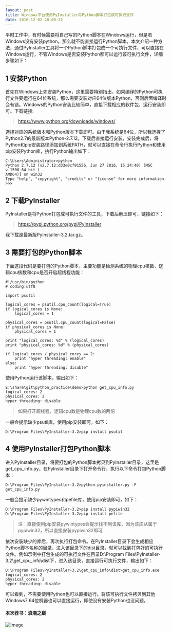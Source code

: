 ```yaml
---
layout: post
title: Windows平台使用PyInstaller将Python脚本打包成可执行文件
date: 2016-12-02 20:00:32
---
```


平时工作中，有时候需要将自己写的Python脚本在Windows运行，但是若Windows没有安装python，那么就不能直接运行Python脚本。本文介绍一种方法，通过PyInstaller工具将一个Python脚本打包成一个可执行文件，可以直接在Windows运行，不管Windows是否安装Python都可以运行该可执行文件，详细步骤如下：

## 1 安装Python

首先在Windows上先安装Python，这里需要特别指出，如果编译的Python可执行文件要运行在64位系统，那么需要安装对应64位版本Python，否则后面编译时会有错。Windows的Python安装比较简单，直接下载相应的软件包，运行安装即可。下载链接:

>https://www.python.org/downloads/windows/

选择对应的系统版本和Python版本下载即可。由于我系统是64位，所以我选择了Python2.7的最新版本Python-2.7.12。下载后直接运行安装，安装完成后，将Python和pip安装路径添加到系统PATH，就可以直接在命令行执行Python和使用pip安装Python库，执行Python输出如下：

```
C:\Users\Administrator>python
Python 2.7.12 (v2.7.12:d33e0cf91556, Jun 27 2016, 15:24:40) [MSC v.1500 64 bit (
AMD64)] on win32
Type "help", "copyright", "credits" or "license" for more information.
>>>
```

## 2 下载PyInstaller

PyInstaller是将Python打包成可执行文件的工具，下载后解压即可，链接如下：

> https://pypi.python.org/pypi/PyInstaller

我下载是最新版PyInstaller-3.2.tar.gz。

## 3 需要打包的Python脚本

下面这段代码是要打包的Python脚本，主要功能是检测系统的物理cpu核数、逻辑cpu核数和cpu是否开启超线程功能：

```
#!/usr/bin/python
# coding:utf8

import psutil

logical_cores = psutil.cpu_count(logical=True)
if logical_cores is None:
    logical_cores = 1

physical_cores = psutil.cpu_count(logical=False)
if physical_cores is None:
    physical_cores = 1

print "logical_cores: %d" % (logical_cores)
print "physical_cores: %d" % (physical_cores)

if logical_cores / physical_cores == 2:
    print "hyper threading: enable"
else:
    print "hyper threading: disable"
```

使用Python运行该脚本，输出如下：

```
E:\share\git\python_practice\demo>python get_cpu_info.py
logical_cores: 2
physical_cores: 2
hyper threading: disable
```

>如果打开超线程，逻辑cpu数是物理cpu数的两倍

一般会提示缺少psutil库，使用pip安装即可，如下：

```
D:\Program Files\PyInstaller-3.2>pip install psutil
```

## 4 使用PyInstaller打包Python脚本

进入PyInstaller目录，将要打包的Python脚本拷贝到PyInstaller目录，这里是get_cpu_info.py，在PyInstaller目录下打开命令行，执行以下命令打包Python脚本：

```
D:\Program Files\PyInstaller-3.2>python pyinstaller.py -F get_cpu_info.py
```

一般会提示缺少pywintypes和pefile库，使用pip安装即可，如下：

```
D:\Program Files\PyInstaller-3.2>pip install pypiwin32
D:\Program Files\PyInstaller-3.2>pip install pefile
```

>注：直接使用pip安装pywintypes会提示找不到该库，因为该库从属于pypiwin32，所以直接安装pypiwin32即可

依次安装缺少的库后，再次执行打包命令。在PyInstaller目录下会生成相应Python脚本名称的目录，进入该目录下的dist目录，就可以找到打包好的可执行文件。例如示例中打包生成的可执行文件在目录D:\Program Files\PyInstaller-3.2\get_cpu_info\dist下，进入该目录，直接运行可执行文件，输出如下：

```
D:\Program Files\PyInstaller-3.2\get_cpu_info\dist>get_cpu_info.exe
logical_cores: 2
physical_cores: 2
hyper threading: disable
```

可以看到，不需要使用Python也可以直接运行。将该可执行文件拷贝到其他Windows7 64位机器也可以直接运行，即使没有安装Python也没问题。

#### 本次荐书：浪潮之巅

![image](https://img13.360buyimg.com/n1/s200x200_jfs/t2989/330/600268845/199619/83eb7938/5760cf7bN08055a66.jpg)

